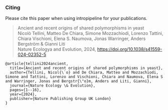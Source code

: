 ### Citing

Please cite this paper when using intropipeline for your publications.

> Ancient and recent origins of shared polymorphisms in yeast </br>
> Nicolò Tellini, Matteo De Chiara, Simone Mozzachiodi, Lorenzo Tattini, Chiara Vischioni, Elena S. Naumova, Jonas Warringer, Anders Bergström & Gianni Liti </br>
> Nature Ecologya and Evolution, 2024, https://doi.org/10.1038/s41559-024-02352-5

```
@article{tellini2024ancient,
  title={Ancient and recent origins of shared polymorphisms in yeast},
  author={Tellini, Nicol{\`o} and De Chiara, Matteo and Mozzachiodi, Simone and Tattini, Lorenzo and Vischioni, Chiara and Naumova, Elena S and Warringer, Jonas and Bergstr{\"o}m, Anders and Liti, Gianni},
  journal={Nature Ecology \& Evolution},
  pages={1--16},
  year={2024},
  publisher={Nature Publishing Group UK London}
}
```
